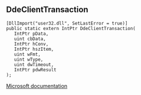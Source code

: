 ## DdeClientTransaction

```
[DllImport("user32.dll", SetLastError = true)]
public static extern IntPtr DdeClientTransaction(
   IntPtr pData,
   uint cbData,
   IntPtr hConv,
   IntPtr hszItem,
   uint wFmt,
   uint wType,
   uint dwTimeout,
   IntPtr pdwResult
);
```

[Microsoft documentation](TODO)
